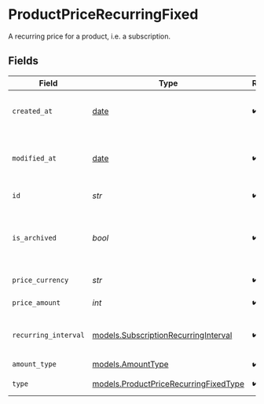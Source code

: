 # ProductPriceRecurringFixed

A recurring price for a product, i.e. a subscription.


## Fields

| Field                                                                                | Type                                                                                 | Required                                                                             | Description                                                                          |
| ------------------------------------------------------------------------------------ | ------------------------------------------------------------------------------------ | ------------------------------------------------------------------------------------ | ------------------------------------------------------------------------------------ |
| `created_at`                                                                         | [date](https://docs.python.org/3/library/datetime.html#date-objects)                 | :heavy_check_mark:                                                                   | Creation timestamp of the object.                                                    |
| `modified_at`                                                                        | [date](https://docs.python.org/3/library/datetime.html#date-objects)                 | :heavy_check_mark:                                                                   | Last modification timestamp of the object.                                           |
| `id`                                                                                 | *str*                                                                                | :heavy_check_mark:                                                                   | The ID of the price.                                                                 |
| `is_archived`                                                                        | *bool*                                                                               | :heavy_check_mark:                                                                   | Whether the price is archived and no longer available.                               |
| `price_currency`                                                                     | *str*                                                                                | :heavy_check_mark:                                                                   | The currency.                                                                        |
| `price_amount`                                                                       | *int*                                                                                | :heavy_check_mark:                                                                   | The price in cents.                                                                  |
| `recurring_interval`                                                                 | [models.SubscriptionRecurringInterval](../models/subscriptionrecurringinterval.md)   | :heavy_check_mark:                                                                   | The recurring interval of the price.                                                 |
| `amount_type`                                                                        | [models.AmountType](../models/amounttype.md)                                         | :heavy_check_mark:                                                                   | N/A                                                                                  |
| `type`                                                                               | [models.ProductPriceRecurringFixedType](../models/productpricerecurringfixedtype.md) | :heavy_check_mark:                                                                   | The type of the price.                                                               |